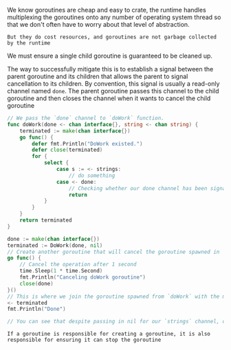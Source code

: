 We know goroutines are cheap and easy to crate, the runtime handles multiplexing the goroutines onto any
number of operating system thread so that we don't often have to worry about that level of
abstraction.

`But they do cost resources, and goroutines are not garbage collected by the runtime`
 
We must ensure a single child goroutine is guaranteed to be cleaned up.

The way to successfully mitigate this is to establish a signal between the parent goroutine and its children
that allows the parent to signal cancellation to its children.
By convention, this signal is usually a read-only channel named `done`. The parent goroutine passes this channel
to the child goroutine and then closes the channel when it wants to cancel the child goroutine

```go
// We pass the `done` channel to `doWork` function.  
func doWork(done <- chan interface{}, string <- chan string) {
	terminated := make(chan interface{})
	go func() {
	    defer fmt.Println("DoWork existed.")	
		defer close(terminated)
		for {
		    select {
			    case s := <- strings:
					// do something
                case <- done: 
					// Checking whether our done channel has been signaled. If it has, we return from the goroutine.
					return
            }           	
        }       
    }   
	return terminated
}

done := make(chan interface{})
terminated := DoWork(done, nil)
// Create another goroutine that will cancel the goroutine spawned in `doWork` if more than one second passes
go func() {
	// Cancel the operation after 1 second
	time.Sleep(1 * time.Second)
	fmt.Println("Canceling doWork goroutine")
	close(done)
}()
// This is where we join the goroutine spawned from `doWork` with the main goroutine
<- terminated
fmt.Println("Done")

// You can see that despite passing in nil for our `strings` channel, our goroutine still exits successfully
```


`If a goroutine is responsible for creating a goroutine, it is also responsible for ensuring it can stop the goroutine`